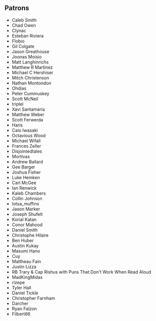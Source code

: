 ## Patrons
- Caleb Smith
- Chad Owen
- Clynac
- Esteban Riviera
- Flobio
- Gil Colgate
- Jason Greathouse
- Joonas Moisio
- Matt Langhinrichs
- Matthew R Martinez
- Michael C Hershiser
- Mitch Christenson
- Nathan Montondon
- Ohdias
- Peter Cummuskey
- Scott McNeil
- triplel
- Xavi Santamaria
- Matthew Weber
- Scott Ferwerda
- Haris
- Caio Iwasaki
- Octavious Wood
- Michael Wifall
- Frances Zeller
- Disjointedtales
- Mortivas
- Andrew Ballard
- Gee Barger
- Joshua Fisher
- Luke Hemken
- Carl McGee
- Ian Renwick
- Kaleb Chambers
- Collin Johnson
- lotsa_muffins
- Jason Marker
- Joseph Shufelt
- Korial Katan
- Conor Mahood
- Daniel Smith
- Christophe Hilaire
- Ben Huber
- Austin Kukay
- Masumi Hano
- Cuy
- Mattheau Fain
- Justin Lizza
- RB Trary & Cap Rishus with Puns That Don't Work When Read Aloud
- MadKingMidas
- rizepe
- Tyler Hall
- Daniel Tickle
- Christopher Farnham
- Darcher
- Ryan Falzon
- Filbert66
